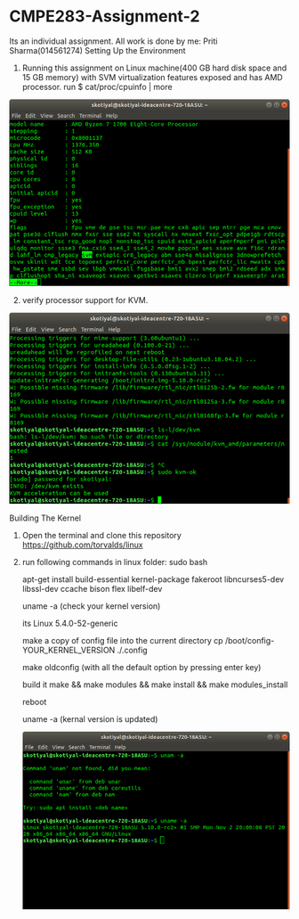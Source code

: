 
# CMPE283-Assignment-2
Its an individual assignment. All work is done by me: Priti Sharma(014561274)
Setting Up the Environment
1.	Running this assignment on Linux machine(400 GB hard disk space and 15 GB memory) with SVM virtualization features exposed and has AMD processor.
     run $ cat/proc/cpuinfo | more

![image 1](./temp/svm.png?raw=true )

2. verify processor support for KVM.

![image 1](./temp/kvm.png?raw=true )

Building The Kernel 
1.	Open the terminal and clone this repository  https://github.com/torvalds/linux 
2.	run following commands in linux folder:
     sudo bash
    
     apt-get install build-essential kernel-package fakeroot libncurses5-dev libssl-dev ccache bison flex libelf-dev
     
     uname -a   (check your kernel version)
     
     its Linux 5.4.0-52-generic
    
    
    make a copy of config file into the current directory cp /boot/config-YOUR_KERNEL_VERSION ./.config
    
    make oldconfig (with all the default option by pressing enter key)
    
    build it make && make modules && make install && make modules_install
    
    reboot
    
    uname -a   (kernal version is updated)
    
    ![image 1](./temp/uname.png?raw=true )
